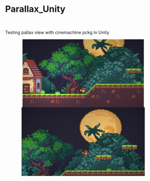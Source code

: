 # Parallax_Unity

<br>

Testing pallax view with cinemachine pckg in Unity

<div align=center>
  <img height=220 align=center src="https://github.com/esettes/Parallax_Unity/blob/main/Assets/screenshots/s2.png">
  <img height=222 align=center src="https://github.com/esettes/Parallax_Unity/blob/main/Assets/screenshots/s1.png">
 </div>
